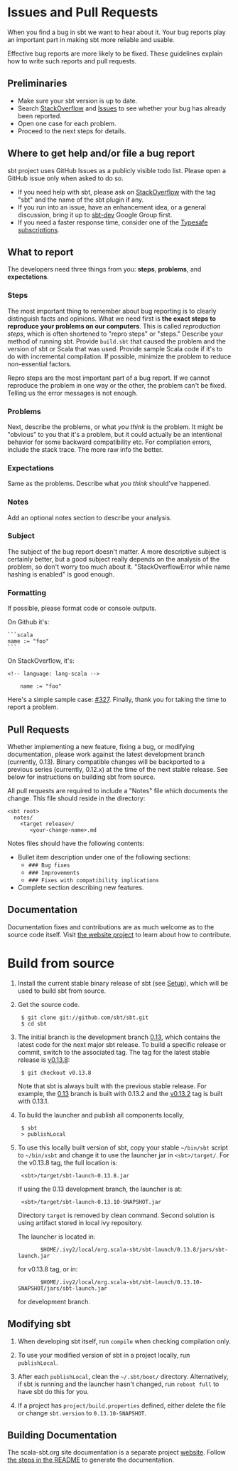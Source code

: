   [StackOverflow]: http://stackoverflow.com/tags/sbt  
  [Setup]: http://www.scala-sbt.org/release/docs/Getting-Started/Setup
  [Issues]: https://github.com/sbt/sbt/issues
  [sbt-dev]: https://groups.google.com/d/forum/sbt-dev
  [subscriptions]: http://typesafe.com/how/subscription
  [327]: https://github.com/sbt/sbt/issues/327

Issues and Pull Requests
========================

When you find a bug in sbt we want to hear about it. Your bug reports play an important part in making sbt more reliable and usable.

Effective bug reports are more likely to be fixed. These guidelines explain how to write such reports and pull requests.

Preliminaries
--------------

- Make sure your sbt version is up to date.
- Search [StackOverflow] and [Issues] to see whether your bug has already been reported.
- Open one case for each problem.
- Proceed to the next steps for details.

Where to get help and/or file a bug report
------------------------------------------

sbt project uses GitHub Issues as a publicly visible todo list. Please open a GitHub issue only when asked to do so.

- If you need help with sbt, please ask on [StackOverflow] with the tag "sbt" and the name of the sbt plugin if any.
- If you run into an issue, have an enhancement idea, or a general discussion, bring it up to [sbt-dev] Google Group first.
- If you need a faster response time, consider one of the [Typesafe subscriptions][subscriptions].

What to report
--------------

The developers need three things from you: **steps**, **problems**, and **expectations**.

### Steps

The most important thing to remember about bug reporting is to clearly distinguish facts and opinions. What we need first is **the exact steps to reproduce your problems on our computers**. This is called *reproduction steps*, which is often shortened to "repro steps" or "steps." Describe your method of running sbt. Provide `build.sbt` that caused the problem and the version of sbt or Scala that was used. Provide sample Scala code if it's to do with incremental compilation. If possible, minimize the problem to reduce non-essential factors.

Repro steps are the most important part of a bug report. If we cannot reproduce the problem in one way or the other, the problem can't be fixed. Telling us the error messages is not enough.

### Problems

Next, describe the problems, or what *you think* is the problem. It might be "obvious" to you that it's a problem, but it could actually be an intentional behavior for some backward compatibility etc. For compilation errors, include the stack trace. The more raw info the better.

### Expectations

Same as the problems. Describe what *you think* should've happened.

### Notes

Add an optional notes section to describe your analysis.

### Subject

The subject of the bug report doesn't matter. A more descriptive subject is certainly better, but a good subject really depends on the analysis of the problem, so don't worry too much about it. "StackOverflowError while name hashing is enabled" is good enough.

### Formatting

If possible, please format code or console outputs.

On Github it's:

    ```scala
    name := "foo"
    ```

On StackOverflow, it's:

```
<!-- language: lang-scala -->

    name := "foo"
```

Here's a simple sample case: [#327][327].
Finally, thank you for taking the time to report a problem.

Pull Requests
-------------

Whether implementing a new feature, fixing a bug, or modifying documentation, please work against the latest development branch (currently, 0.13).
Binary compatible changes will be backported to a previous series (currently, 0.12.x) at the time of the next stable release.
See below for instructions on building sbt from source.

All pull requests are required to include a "Notes" file which documents the change.  This file should reside in the
directory:

    <sbt root>
      notes/
        <target release>/
           <your-change-name>.md
           
Notes files should have the following contents:

* Bullet item description under one of the following sections:
  - `### Bug fixes`
  - `### Improvements`
  - `### Fixes with compatibility implications`
* Complete section describing new features.

Documentation
-------------

Documentation fixes and contributions are as much welcome as to the source code itself. Visit [the website project](https://github.com/sbt/website) to learn about how to contribute.

Build from source
=================

1. Install the current stable binary release of sbt (see [Setup]), which will be used to build sbt from source.
2. Get the source code.

		$ git clone git://github.com/sbt/sbt.git
		$ cd sbt

3. The initial branch is the development branch [0.13](https://github.com/sbt/sbt/tree/0.13), which contains the latest code for the next major sbt release.  To build a specific release or commit, switch to the associated tag.  The tag for the latest stable release is [v0.13.8](https://github.com/sbt/sbt/tree/v0.13.8):

		$ git checkout v0.13.8

	Note that sbt is always built with the previous stable release.  For example, the [0.13](https://github.com/sbt/sbt/tree/0.13) branch is built with 0.13.2 and the [v0.13.2](https://github.com/sbt/sbt/tree/v0.13.2) tag is built with 0.13.1.

4. To build the launcher and publish all components locally,

		$ sbt
		> publishLocal

5. To use this locally built version of sbt, copy your stable `~/bin/sbt` script to `~/bin/xsbt` and change it to use the launcher jar in `<sbt>/target/`.  For the v0.13.8 tag, the full location is:

		<sbt>/target/sbt-launch-0.13.8.jar

	If using the 0.13 development branch, the launcher is at:

		<sbt>/target/sbt-launch-0.13.10-SNAPSHOT.jar
		
	Directory `target` is removed by clean command. Second solution is using artifact stored in local ivy repository.
		
	 The launcher is located in:
		
              $HOME/.ivy2/local/org.scala-sbt/sbt-launch/0.13.8/jars/sbt-launch.jar
                
	 for v0.13.8 tag, or in:
                
              $HOME/.ivy2/local/org.scala-sbt/sbt-launch/0.13.10-SNAPSHOT/jars/sbt-launch.jar
                
	 for development branch.

## Modifying sbt

1. When developing sbt itself, run `compile` when checking compilation only.

2. To use your modified version of sbt in a project locally, run `publishLocal`.

3. After each `publishLocal`, clean the `~/.sbt/boot/` directory.  Alternatively, if sbt is running and the launcher hasn't changed, run `reboot full` to have sbt do this for you.

4. If a project has `project/build.properties` defined, either delete the file or change `sbt.version` to `0.13.10-SNAPSHOT`.

Building Documentation
----------------------

The scala-sbt.org site documentation is a separate project [website](https://github.com/sbt/website). Follow [the steps in the README](https://github.com/sbt/website#scala-sbtorg) to generate the documentation.
